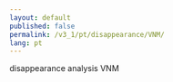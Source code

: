 ```yaml
---
layout: default
published: false
permalink: /v3_1/pt/disappearance/VNM/
lang: pt
---
```


disappearance analysis VNM
